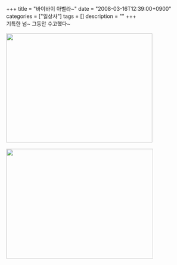 +++
title = "바이바이 아벨라~"
date = "2008-03-16T12:39:00+0900"
categories = ["일상사"]
tags = []
description = ""
+++
<span class="copyright_entry" style="display:block;" title="바이바이 아벨라~@@**@@http://shed.egloos.com/1727127"></span>기특한 넘~ 그동안 수고했다~
<br>
<br>
<img border="0" onmouseover="this.style.cursor='pointer'" alt="" src="/attachment/1727127_1.jpg" width="392" height="293" onclick="Control.Modal.openDialog(this, event, 'http://pds9.egloos.com/pds/200803/16/82/a0003782_47dc95ffb40ee.jpg', 392, 293);">
<br>
<br>
<img border="0" onmouseover="this.style.cursor='pointer'" alt="" src="/attachment/1727127_2.jpg" width="394" height="295" onclick="Control.Modal.openDialog(this, event, 'http://pds9.egloos.com/pds/200803/16/82/a0003782_47dc95dd5e0fe.jpg', 394, 295);">
<br>
<br> 
<!--
       <rdf:RDF xmlns:rdf="http://www.w3.org/1999/02/22-rdf-syntax-ns#"
		    xmlns:dc="http://purl.org/dc/elements/1.1/"
		    xmlns:trackback="http://madskills.com/public/xml/rss/module/trackback/">
       <rdf:Description
	        rdf:about="http://shed.egloos.com/1727127"
	        dc:identifier="http://shed.egloos.com/1727127"
	        dc:title="바이바이 아벨라~"
	        trackback:ping="http://shed.egloos.com/tb/1727127"/>
       </rdf:RDF>
       -->

<ul></ul>